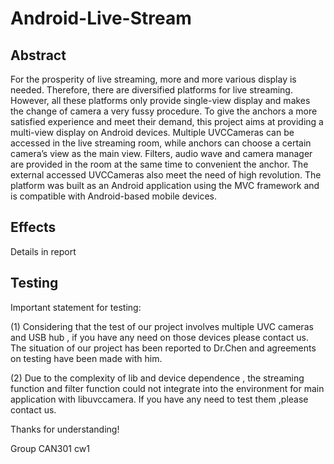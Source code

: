 # Android-Live-Stream
## Abstract
For the prosperity of live streaming, more and more various display is needed. Therefore, there are diversified platforms for live streaming. However, all these platforms only provide single-view display and makes the change of camera a very fussy procedure. To give the anchors a more satisfied experience and meet their demand, this project aims at providing a multi-view display on Android devices. Multiple UVCCameras can be accessed in the live streaming room, while anchors can choose a certain camera’s view as the main view. Filters, audio wave and camera manager are provided in the room at the same time to convenient the anchor. The external accessed UVCCameras also meet the need of high revolution. The platform was built as an Android application using the MVC framework and is compatible with Android-based mobile devices.

## Effects
Details in report

## Testing
Important statement for testing:

(1) Considering that the test of our project involves multiple UVC cameras and USB hub , if you have any need on those devices please contact us. The situation of our project has been reported to Dr.Chen and agreements on testing have been made with him.

(2) Due to the complexity of lib and device dependence , the streaming function and filter function could not integrate into the environment for main application with libuvccamera. If you have any need to test them ,please contact us.


Thanks for understanding!

Group CAN301 cw1
